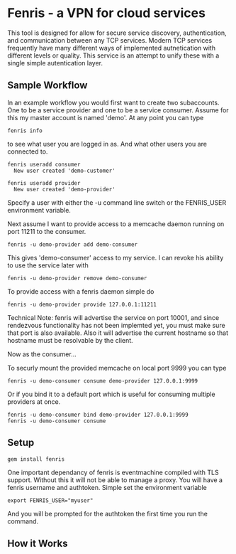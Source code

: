 Fenris - a VPN for cloud services
=================================

This tool is designed for allow for secure service discovery, authentication,
and communication between any TCP services.  Modern TCP services frequently
have many different ways of implemented autnetication with different levels or
quality.  This service is an attempt to unify these with a single simple
autentication layer.

Sample Workflow
---------------

In an example workflow you would first want to create two subaccounts.  One to
be a service provider and one to be a service consumer.  Assume for this my
master account is named 'demo'.  At any point you can type

    fenris info

to see what user you are logged in as.  And what other users you are connected
to.

    fenris useradd consumer
      New user created 'demo-customer'

    fenris useradd provider
      New user created 'demo-provider'

Specify a user with either the -u command line switch or the FENRIS_USER
environment variable.

Next assume I want to provide access to a memcache daemon running on port 11211
to the consumer.

    fenris -u demo-provider add demo-consumer

This gives 'demo-consumer' access to my service.  I can revoke his ability to
use the service later with

    fenris -u demo-provider remove demo-consumer

To provide access with a fenris daemon simple do

    fenris -u demo-provider provide 127.0.0.1:11211

Technical Note: fenris will advertise the service on port 10001, and since
rendezvous functionality has not been implemted yet, you must make sure that
port is also available.  Also it will advertise the current hostname so that
hostname must be resolvable by the client.

Now as the consumer...

To securly mount the provided memcache on local port 9999 you can type

    fenris -u demo-consumer consume demo-provider 127.0.0.1:9999

Or if you bind it to a default port which is useful for consuming multiple
providers at once.

    fenris -u demo-consumer bind demo-provider 127.0.0.1:9999
    fenris -u demo-consumer consume

Setup
-----

    gem install fenris

One important dependancy of fenris is eventmachine compiled with TLS support.
Without this it will not be able to manage a proxy.  You will have a fenris
username and authtoken.  Simple set the environment variable

    export FENRIS_USER="myuser"

And you will be prompted for the authtoken the first time you run the command.

How it Works
------------


